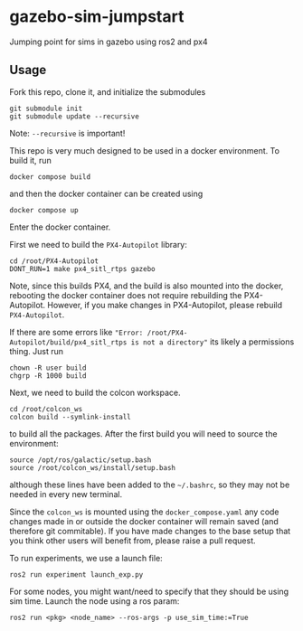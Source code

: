 # gazebo-sim-jumpstart
Jumping point for sims in gazebo using ros2 and px4

## Usage

Fork this repo, clone it, and initialize the submodules
```
git submodule init
git submodule update --recursive
```
Note: `--recursive` is important!

This repo is very much designed to be used in a docker environment. To build it, run
```
docker compose build
```

and then the docker container can be created using
```
docker compose up
```

Enter the docker container. 

First we need to build the `PX4-Autopilot` library:
```
cd /root/PX4-Autopilot
DONT_RUN=1 make px4_sitl_rtps gazebo
```
Note, since this builds PX4, and the build is also mounted into the docker, rebooting the docker container does not require rebuilding the PX4-Autopilot. However, if you make changes in PX4-Autopilot, please rebuild `PX4-Autopilot`.

If there are some errors like `"Error: /root/PX4-Autopilot/build/px4_sitl_rtps is not a directory"` its likely a permissions thing. Just run 
```
chown -R user build
chgrp -R 1000 build
```

Next, we need to build the colcon workspace. 
```
cd /root/colcon_ws
colcon build --symlink-install
```
to build all the packages. After the first build you will need to source the environment: 
```
source /opt/ros/galactic/setup.bash
source /root/colcon_ws/install/setup.bash
```
although these lines have been added to the `~/.bashrc`, so they may not be needed in every new terminal. 

Since the `colcon_ws` is mounted using the `docker_compose.yaml` any code changes made in or outside the docker container will remain saved (and therefore git commitable). If you have made changes to the base setup that you think other users will benefit from, please raise a pull request. 


To run experiments, we use a launch file:
```
ros2 run experiment launch_exp.py
```

For some nodes, you might want/need to specify that they should be using sim time. Launch the node using a ros param:
```
ros2 run <pkg> <node_name> --ros-args -p use_sim_time:=True
``` 
